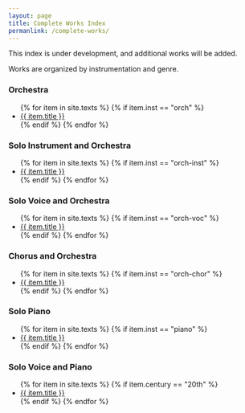 ```yaml
---
layout: page
title: Complete Works Index
permanlink: /complete-works/
---
```

This index is under development, and additional works will be added.

Works are organized by instrumentation and genre. 

<div class="toc">

<h3>Orchestra</h3>
    <ul class="texts">
    {% for item in site.texts %}
      {% if item.inst == "orch" %}
          <li class="text-title">
          <a href="{{ site.baseurl }}{{ item.url }}">
        {{ item.title }}
              </a>
    </li>
      {% endif %}
    {% endfor %}
</ul>
    
<h3>Solo Instrument and Orchestra</h3>
    <ul class="texts">
    {% for item in site.texts %}
      {% if item.inst == "orch-inst" %}
          <li class="text-title">
          <a href="{{ site.baseurl }}{{ item.url }}">
        {{ item.title }}
              </a>
    </li>
      {% endif %}
    {% endfor %}
</ul>
    
<h3>Solo Voice and Orchestra</h3>
    <ul class="texts">
    {% for item in site.texts %}
      {% if item.inst == "orch-voc" %}
          <li class="text-title">
          <a href="{{ site.baseurl }}{{ item.url }}">
        {{ item.title }}
              </a>
    </li>
      {% endif %}
    {% endfor %}
</ul>
    
 <h3>Chorus and Orchestra</h3>
    <ul class="texts">
    {% for item in site.texts %}
      {% if item.inst == "orch-chor" %}
          <li class="text-title">
          <a href="{{ site.baseurl }}{{ item.url }}">
        {{ item.title }}
              </a>
    </li>
      {% endif %}
    {% endfor %}
</ul>

 <h3>Solo Piano</h3>
    <ul class="texts">
    {% for item in site.texts %}
      {% if item.inst == "piano" %}
          <li class="text-title">
          <a href="{{ site.baseurl }}{{ item.url }}">
        {{ item.title }}
              </a>
    </li>
      {% endif %}
    {% endfor %}
</ul>

  <h3>Solo Voice and Piano</h3>
    <ul class="texts">
    {% for item in site.texts %}
      {% if item.century == "20th" %}
          <li class="text-title">
          <a href="{{ site.baseurl }}{{ item.url }}">
        {{ item.title }}
              </a>
    </li>
      {% endif %}
    {% endfor %}
</ul>
</div>
